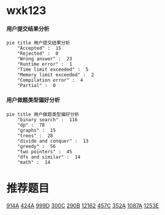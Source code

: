 # wxk123

<!-- tabs:start -->



#### **用户提交结果分析**

```mermaid
pie title 用户提交结果分析
    "Accepted" :  15
    "Rejected" :  0
    "Wrong answer" :  23
    "Runtime error" :  1
    "Time limit exceeded" :  5
    "Memory limit exceeded" :  2
    "Compilation error" :  4
    "Partial" :  0
```

#### **用户做题类型偏好分析**

```mermaid
pie title 用户做题类型偏好分析
    "binary search" :  116
    "dp" :  78
    "graphs" :  15
    "trees" :  28
    "divide and conquer" :  13
    "greedy" :  56
    "two pointers" :  45
    "dfs and similar" :  14
    "math" :  14
```



<!-- tabs:end -->
# 推荐题目
[914A](https://codeforces.com/contest/914/problem/A)
[424A](https://codeforces.com/contest/424/problem/A)
[999D](https://codeforces.com/contest/999/problem/D)
[300C](https://codeforces.com/contest/300/problem/C)
[290B](https://codeforces.com/contest/290/problem/B)
[12162](https://codeforces.com/contest/1216/problem/2)
[457C](https://codeforces.com/contest/457/problem/C)
[352A](https://codeforces.com/contest/352/problem/A)
[1087A](https://codeforces.com/contest/1087/problem/A)
[1253E](https://codeforces.com/contest/1253/problem/E)

